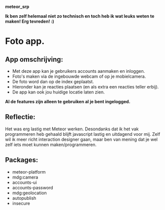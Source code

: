 **meteor_srp**

**Ik ben zelf helemaal niet zo technisch en toch heb ik wat leuks weten te maken! Erg tevreden! :)**

# Foto app.

## App omschrijving:

- Met deze app kan je gebruikers accounts aanmaken en inloggen. 
- Foto's maken via de ingebouwde webcam of op je mobielcamera.
- De foto word dan op de index geplaatst.
- Hieronder kan je reacties plaatsen (en als extra een reacties teller erbij). 
- De app kan ook jou huidige locatie laten zien.

**Al de features zijn alleen te gebruiken al je bent ingelogged.**

## Reflectie:

Het was erg lastig met Meteor werken. Desondanks dat ik het vak programmeren heb gehaald blijft javascript lastig en uitdagend voor mij.
Zelf wil ik meer richt interaction designer gaan, maar ben van mening dat je wel zelf iets moet kunnen maken/programmeren.

## Packages: 

* meteor-platform
* mdg:camera
* accounts-ui
* accounts-password
* mdg:geolocation
* autopublish
* insecure